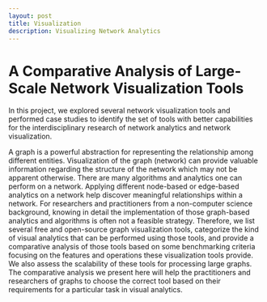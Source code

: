 ```yaml
---
layout: post
title: Visualization
description: Visualizing Network Analytics
---
```


A Comparative Analysis of Large-Scale Network Visualization Tools
============

In this project, we explored several network visualization tools and performed case studies to identify the set of tools with better capabilities for the interdisciplinary research of network analytics and network visualization.

A graph is a powerful abstraction for representing the relationship among different entities. Visualization of the graph (network) can provide valuable information regarding the structure of the network which may not be apparent otherwise. There are many algorithms and analytics one can perform on a network. Applying different node-based or edge-based analytics on a network help discover meaningful relationships within a network. For researchers and practitioners from a non-computer science background, knowing in detail the implementation of those graph-based analytics and algorithms is often not a feasible strategy. Therefore, we list several free and open-source graph visualization tools, categorize the kind of visual analytics that can be performed using those tools, and provide a  comparative analysis of those tools based on some benchmarking criteria focusing on the features and operations these visualization tools provide. We also assess the scalability of these tools for processing large graphs. The comparative analysis we present here will help the practitioners and researchers of graphs to choose the correct tool based on their requirements for a particular task in visual analytics.
